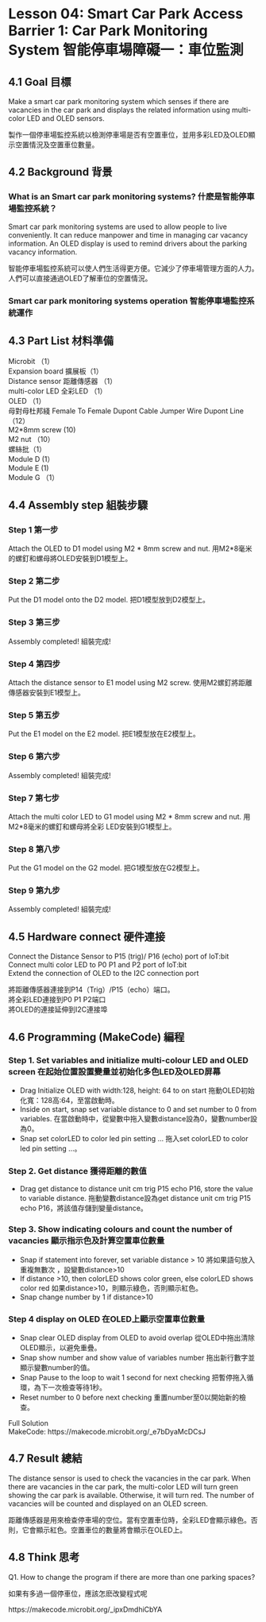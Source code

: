 # Lesson 04: Smart Car Park Access Barrier 1: Car Park Monitoring System 智能停車場障礙一：車位監測


## 4.1 Goal 目標
<P>
Make a smart car park monitoring system which senses if there are vacancies in the car park and displays the related information using multi-color LED and OLED sensors. 
<P>
<P>
製作一個停車場監控系統以檢測停車場是否有空置車位，並用多彩LED及OLED顯示空置情況及空置車位數量。
<P>

## 4.2 Background 背景
### What is an Smart car park monitoring systems? 什麽是智能停車場監控系統？
<P>
Smart car park monitoring systems are used to allow people to live conveniently. It can reduce manpower and time in managing car vacancy information. An OLED display is used to remind drivers about the parking vacancy information.
<P>
<P>
智能停車場監控系統可以使人們生活得更方便。它減少了停車場管理方面的人力。人們可以直接通過OLED了解車位的空置情況。
<P>

### Smart car park monitoring systems operation 智能停車場監控系統運作




## 4.3 Part List 材料準備
<P>
Microbit （1）<BR>
Expansion board 擴展板（1）<BR>
Distance sensor 距離傳感器 （1）<BR>
multi-color LED  全彩LED （1）<BR>
OLED （1）<BR>
母對母杜邦綫 Female To Female Dupont Cable Jumper Wire Dupont Line （12） <BR>
M2*8mm screw (10)<BR>
M2 nut （10）<BR>
螺絲批（1）<BR>
Module D (1）<BR>
Module E (1) <BR>
Module G （1）<BR>
<P>

## 4.4 Assembly step 組裝步驟
### Step 1 第一步
<P>
Attach the OLED to D1 model using M2 * 8mm screw and nut. 用M2*8毫米的螺釘和螺母將OLED安裝到D1模型上。
<P>

### Step 2 第二步
<P>
Put the D1 model onto the D2 model. 把D1模型放到D2模型上。
<P>

### Step 3 第三步
<P>
Assembly completed! 組裝完成!
<P>

### Step 4 第四步
<P>
Attach the distance sensor to E1 model using M2 screw. 使用M2螺釘將距離傳感器安裝到E1模型上。
<P>

### Step 5 第五步
<P>
Put the E1 model on the E2 model. 把E1模型放在E2模型上。
<P>

### Step 6 第六步
<P>
Assembly completed! 組裝完成!
<P>

### Step 7 第七步
<P>
Attach the multi color LED to G1 model using M2 * 8mm screw and nut. 用M2*8毫米的螺釘和螺母將全彩 LED安裝到G1模型上。
<P>

### Step 8 第八步
<P>
Put the G1 model on the G2 model. 把G1模型放在G2模型上。
<P>

### Step 9 第九步
<P>
Assembly completed! 組裝完成!
<P>

## 4.5 Hardware connect 硬件連接
<P>
Connect the Distance Sensor to P15 (trig)/ P16 (echo) port of IoT:bit<BR>
Connect multi color LED to P0  P1 and P2 port of IoT:bit<BR>
Extend the connection of OLED to the I2C connection port<BR>
<P>
<P>
將距離傳感器連接到P14（Trig）/P15（echo）端口。<BR>
將全彩LED連接到P0 P1 P2端口<BR>
將OLED的連接延伸到I2C連接埠<BR>
<P>

## 4.6 Programming (MakeCode) 編程

### Step 1. Set variables and  initialize multi-colour LED and OLED screen 在起始位置設置變量並初始化多色LED及OLED屏幕
+ Drag Initialize OLED with width:128, height: 64 to on start  拖動OLED初始化寬：128高:64，至當啟動時。
+ Inside on start, snap set variable distance to 0 and set number to 0 from variables. 在當啟動時中，從變數中拖入變數distance設為0，變數number設為0。
+ Snap set colorLED to color led pin setting  …  拖入set colorLED to color led pin setting ...。

### Step 2. Get distance 獲得距離的數值
+ Drag get distance to distance unit cm trig P15 echo P16, store the value to variable distance. 拖動變數distance設為get distance unit cm trig P15 echo P16，將該值存儲到變量distance。

### Step 3.  Show indicating colours and count the number of vacancies 顯示指示色及計算空置車位數量
+ Snap if statement into forever, set variable distance > 10 將如果語句放入重複無數次 ，設變數distance>10
+ If distance >10, then colorLED shows color green, else colorLED shows color red 如果distance>10，則顯示綠色，否則顯示紅色。
+ Snap change number by 1 if distance>10

### Step 4 display on OLED  在OLED上顯示空置車位數量
+ Snap clear OLED display from OLED to avoid overlap 從OLED中拖出清除OLED顯示，以避免重疊。
+ Snap show number and show value of variables number 拖出新行數字並顯示變數number的值。
+ Snap Pause to the loop to wait 1 second for next checking 把暫停拖入循環，為下一次檢查等待1秒。
+ Reset number to 0 before next checking 重置number至0以開始新的檢查。

<P>
Full Solution<BR>
MakeCode: https://makecode.microbit.org/_e7bDyaMcDCsJ
<P>

## 4.7 Result 總結
<P>
The distance sensor is used to check the vacancies in the car park. When there are vacancies in the car park, the multi-color LED will turn green showing the car park is available. Otherwise, it will turn red. The number of vacancies will be counted and displayed on an OLED screen.
<P>
<P>
距離傳感器是用來檢查停車場的空位。當有空置車位時，全彩LED會顯示綠色。否則，它會顯示紅色。空置車位的數量將會顯示在OLED上。
<P>

## 4.8 Think 思考
<P>
Q1. How to change the program if there are more than one parking spaces?
<P>
<P>
如果有多過一個停車位，應該怎麽改變程式呢
<P>
<P>
https://makecode.microbit.org/_ipxDmdhiCbYA
<P>

